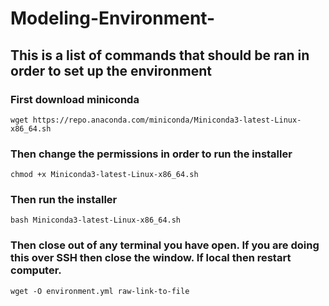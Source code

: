 # Modeling-Environment-
## This is a list of commands that should be ran in order to set up the environment

### First download miniconda
```
wget https://repo.anaconda.com/miniconda/Miniconda3-latest-Linux-x86_64.sh 
```
### Then change the permissions in order to run the installer
```
chmod +x Miniconda3-latest-Linux-x86_64.sh 
```
### Then run the installer
```
bash Miniconda3-latest-Linux-x86_64.sh 
```
### Then close out of any terminal you have open. If you are doing this over SSH then close the window. If local then restart computer.
```
wget -O environment.yml raw-link-to-file
```